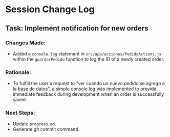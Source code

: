 # Session Change Log

## Task: Implement notification for new orders

### Changes Made:
- Added a `console.log` statement in `src/app/acciones/PedidoActions.js` within the `guardarPedido` function to log the ID of a newly created order.

### Rationale:
- To fulfill the user's request to "ver cuando un nuevo pedido se agrego a la base de datos", a simple console log was implemented to provide immediate feedback during development when an order is successfully saved.

### Next Steps:
- Update `progress.md`.
- Generate git commit command.
